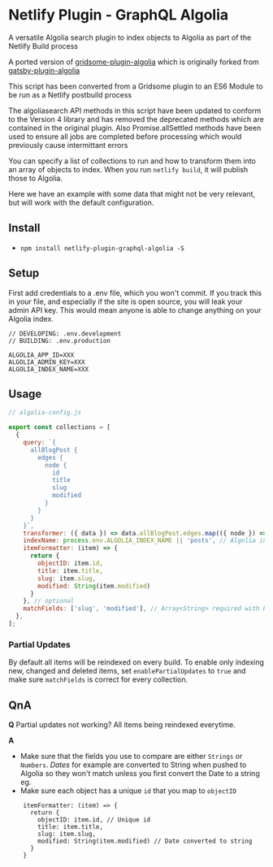 # Netlify Plugin - GraphQL Algolia

A versatile Algolia search plugin to index objects to Algolia as part of the Netlify Build process

A ported version of [gridsome-plugin-algolia](https://github.com/u12206050/gridsome-plugin-algolia) which is originally forked from [gatsby-plugin-algolia](https://github.com/algolia/gatsby-plugin-algolia)

This script has been converted from a Gridsome plugin to an ES6 Module to be run as a Netlify postbuild process



The algoliasearch API methods in this script have been updated to conform to the Version 4 library and has removed the deprecated methods which are contained in the original plugin. Also Promise.allSettled methods have been used to ensure all jobs are completed before processing which would previously cause intermittant errors




You can specify a list of collections to run and how to transform them into an array of objects to index. When you run `netlify build`, it will publish those to Algolia.

Here we have an example with some data that might not be very relevant, but will work with the default configuration.


## Install
* `npm install netlify-plugin-graphql-algolia -S`


## Setup

First add credentials to a .env file, which you won't commit. If you track this in your file, and especially if the site is open source, you will leak your admin API key. This would mean anyone is able to change anything on your Algolia index.

```
// DEVELOPING: .env.development
// BUILDING: .env.production

ALGOLIA_APP_ID=XXX
ALGOLIA_ADMIN_KEY=XXX
ALGOLIA_INDEX_NAME=XXX
```

## Usage

```javascript:title=algolia-config.js
// algolia-config.js

export const collections = [
  {
    query: `{
      allBlogPost {
        edges {
          node {
            id
            title
            slug
            modified
          }
        }
      }
    }`,
    transformer: ({ data }) => data.allBlogPost.edges.map(({ node }) => node),
    indexName: process.env.ALGOLIA_INDEX_NAME || 'posts', // Algolia index name
    itemFormatter: (item) => {
      return {
        objectID: item.id,
        title: item.title,
        slug: item.slug,
        modified: String(item.modified)
      }
    }, // optional
    matchFields: ['slug', 'modified'], // Array<String> required with PartialUpdates
  },
];
```

### Partial Updates

By default all items will be reindexed on every build. To enable only indexing new, changed and deleted items, set `enablePartialUpdates` to `true` and make sure `matchFields` is correct for every collection.

## QnA

**Q** Partial updates not working? All items being reindexed everytime.

**A**
* Make sure that the fields you use to compare are either `Strings` or `Numbers`. *Dates* for example are converted to String when pushed to Algolia so they won't match unless you first convert the Date to a string eg.
* Make sure each object has a unique `id` that you map to `objectID`

```
    itemFormatter: (item) => {
      return {
        objectID: item.id, // Unique id
        title: item.title,
        slug: item.slug,
        modified: String(item.modified) // Date converted to string
      }
    }
```